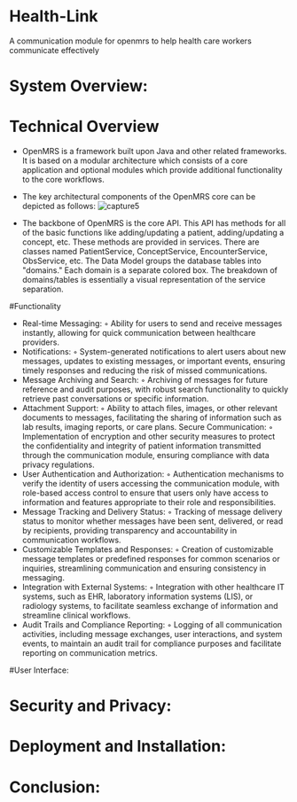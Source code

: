 # Health-Link
A communication module for openmrs to help health care workers communicate effectively

# System Overview:
# Technical Overview
- OpenMRS is a framework built upon Java and other related frameworks. It is based on a modular architecture which consists of a core application and optional modules which provide additional functionality to the core workflows.
- The key architectural components of the OpenMRS core can be depicted as follows:
  ![capture5](https://github.com/JonathanSecondGithub/Health-Link/assets/117745295/23beb21a-b02d-47d9-8251-4be82208a854)

- The backbone of OpenMRS is the core API. This API has methods for all of the basic functions like adding/updating a patient, adding/updating a concept, etc. These methods are provided in services. There are classes named PatientService, ConceptService, EncounterService, ObsService, etc. The Data Model groups the database tables into "domains." Each domain is a separate colored box. The breakdown of domains/tables is essentially a visual representation of the service separation.

#Functionality
- Real-time Messaging:
        ◦ Ability for users to send and receive messages instantly, allowing for quick communication between healthcare providers.
- Notifications:
        ◦ System-generated notifications to alert users about new messages, updates to existing messages, or important events, ensuring timely responses and reducing the risk of missed communications.
- Message Archiving and Search:
        ◦ Archiving of messages for future reference and audit purposes, with robust search functionality to quickly retrieve past conversations or specific information.
- Attachment Support:
        ◦ Ability to attach files, images, or other relevant documents to messages, facilitating the sharing of information such as lab results, imaging reports, or care plans.
       Secure Communication:
        ◦ Implementation of encryption and other security measures to protect the confidentiality and integrity of patient information transmitted through the communication module, ensuring compliance with data privacy regulations.
- User Authentication and Authorization:
        ◦ Authentication mechanisms to verify the identity of users accessing the communication module, with role-based access control to ensure that users only have access to information and features appropriate to their role and responsibilities.
- Message Tracking and Delivery Status:
        ◦ Tracking of message delivery status to monitor whether messages have been sent, delivered, or read by recipients, providing transparency and accountability in communication workflows.
- Customizable Templates and Responses:
        ◦ Creation of customizable message templates or predefined responses for common scenarios or inquiries, streamlining communication and ensuring consistency in messaging.
- Integration with External Systems:
        ◦ Integration with other healthcare IT systems, such as EHR, laboratory information systems (LIS), or radiology systems, to facilitate seamless exchange of information and streamline clinical workflows.
- Audit Trails and Compliance Reporting:
        ◦ Logging of all communication activities, including message exchanges, user interactions, and system events, to maintain an audit trail for compliance purposes and facilitate reporting on communication metrics.

#User Interface:

# Security and Privacy:
# Deployment and Installation:
# Conclusion:
       
